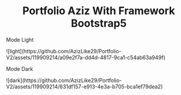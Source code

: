<h1 style="text-align: center">Portfolio Aziz With Framework Bootstrap5</h1>

<p>Mode Light</p>
![light](https://github.com/AzizLike29/Portfolio-V2/assets/119909214/a09e2f7a-dd4d-4817-9ca1-c54ab63a949f)

<p>Mode Dark</p>
![dark](https://github.com/AzizLike29/Portfolio-V2/assets/119909214/631df157-e913-4e3a-b705-bca1ef79dea2)
